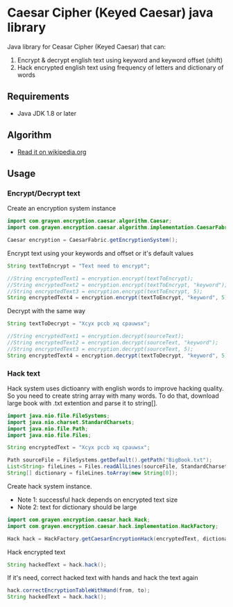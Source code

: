 # Caesar Cipher (Keyed Caesar) java library

Java library for Ceasar Cipher (Keyed Caesar) that can:

1. Encrypt & decrypt english text using keyword and keyword offset (shift)
2. Hack encrypted english text using frequency of letters and dictionary of words

## Requirements

* Java JDK 1.8 or later

## Algorithm

* [Read it on wikipedia.org](https://en.wikipedia.org/wiki/Caesar_cipher)

## Usage

### Encrypt/Decrypt text

Create an encryption system instance
```java
import com.grayen.encryption.caesar.algorithm.Caesar;
import com.grayen.encryption.caesar.algorithm.implementation.CaesarFabric;

Caesar encryption = CaesarFabric.getEncryptionSystem();
```

Encrypt text using your keywords and offset or it's default values
```java
String textToEncrypt = "Text need to encrypt";

//String encryptedText1 = encryption.encrypt(textToEncrypt);
//String encryptedText2 = encryption.encrypt(textToEncrypt, "keyword");
//String encryptedText3 = encryption.encrypt(textToEncrypt, 5);
String encryptedText4 = encryption.encrypt(textToEncrypt, "keyword", 5);
```

Decrypt with the same way
```java
String textToDecrypt = "Xcyx pccb xq cpauwsx";

//String encryptedText1 = encryption.decrypt(sourceText);
//String encryptedText2 = encryption.decrypt(sourceText, "keyword");
//String encryptedText3 = encryption.decrypt(sourceText, 5);
String encryptedText4 = encryption.decrypt(textToDecrypt, "keyword", 5);
```

### Hack text

Hack system uses dictioanry with english words to improve hacking quality.
So you need to create string array with many words.
To do that, download large book with .txt extention and parse it to string[].


```java
import java.nio.file.FileSystems;
import java.nio.charset.StandardCharsets;
import java.nio.file.Path;
import java.nio.file.Files;

String encryptedText = "Xcyx pccb xq cpauwsx";

Path sourceFile = FileSystems.getDefault().getPath("BigBook.txt");
List<String> fileLines = Files.readAllLines(sourceFile, StandardCharsets.UTF_8);
String[] dictionary = fileLines.toArray(new String[0]);
```

Create hack system instance. 
* Note 1: successful hack depends on encrypted text size
* Note 2: text for dictionary should be large
```java
import com.grayen.encryption.caesar.hack.Hack;
import com.grayen.encryption.caesar.hack.implementation.HackFactory;

Hack hack = HackFactory.getCaesarEncryptionHack(encryptedText, dictionary);
```

Hack encrypted text
```java
String hackedText = hack.hack();
```

If it's need, correct hacked text with hands and hack the text again
```java
hack.correctEncryptionTableWithHand(from, to);
String hackedText = hack.hack();
```
